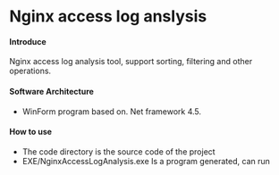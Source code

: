 # Nginx access log anslysis

#### Introduce
Nginx access log analysis tool, support sorting, filtering and other operations.

#### Software Architecture
- WinForm program based on. Net framework 4.5.

#### How to use
- The code directory is the source code of the project
- EXE/NginxAccessLogAnalysis.exe Is a program generated, can run